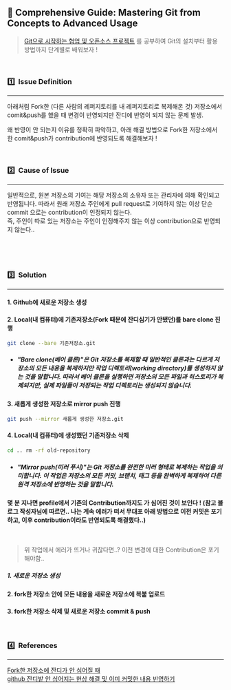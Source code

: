 ## 📌 Comprehensive Guide: Mastering Git from Concepts to Advanced Usage

> [Git으로 시작하는 협업 및 오픈소스 프로젝트](https://www.youtube.com/playlist?list=PLRx0vPvlEmdD5FLIdwTM4mKBgyjv4no81) 를 공부하여 Git의 설치부터 활용 방법까지 단계별로 배워보자 ! 
<br>

### 1️⃣   Issue Definition   

---
아래처럼 Fork한 (다른 사람의 레퍼지토리를 내 레퍼지토리로 복제해온 것) 저장소에서 comit&push를 했을 때 변경이 반영되지만 잔디에 반영이 되지 않는 문제 발생.

왜 반영이 안 되는지 이유를 정확히 파악하고, 아래 해결 방법으로 Fork한 저장소에서 한 comit&push가 contribution에 반영되도록 해결해보자 !

<br>

### 2️⃣  Cause of Issue

---
일반적으로, 원본 저장소의 기여는 해당 저장소의 소유자 또는 관리자에 의해 확인되고 반영됩니다.  따라서 원래 저장소 주인에게 pull request로 기여하지 않는 이상 단순 commit 으로는 contribution이 인정되지 않는다.<br>즉, 주인이 따로 있는 저장소는 주인이 인정해주지 않는 이상 contribution으로 반영되지 않는다..

​



<br>

### 3️⃣  Solution

---

#### 1. Github에 새로운 저장소 생성

#### 2. Local(내 컴퓨터)에 기존저장소(Fork 때문에 잔디심기가 안됐던)를 bare clone 진행

~~~ bash
git clone --bare 기존저장소.git
~~~
- ##### "Bare clone(베어 클론)"은 Git 저장소를 복제할 때 일반적인 클론과는 다르게 저장소의 모든 내용을 복제하지만 작업 디렉토리(working directory)를 생성하지 않는 것을 말합니다. 따라서 베어 클론을 실행하면 저장소의 모든 파일과 히스토리가 복제되지만, 실제 파일들이 저장되는 작업 디렉토리는 생성되지 않습니다.

#### 3. 새롭게 생성한 저장소로 mirror push 진행

~~~bash 
git push --mirror 새롭게 생성한 저장소.git
~~~

#### 4. Local(내 컴퓨터)에 생성했던 기존저장소 삭제

```bash
cd .. rm -rf old-repository
``` 

- ##### "Mirror push(미러 푸시)"는 Git 저장소를 완전한 미러 형태로 복제하는 작업을 의미합니다. 이 작업은 저장소의 모든 커밋, 브랜치, 태그 등을 완벽하게 복제하여 다른 원격 저장소에 반영하는 것을 말합니다.


#### **몇 분 지나면 profile에서 기존의 Contribution까지도 가 심어진 것이 보인다 !** (참고 블로그 작성자님에 따르면.. 나는 계속 에러가 떠서 무대포 아래 방법으로 이전 커밋은 포기하고, 이후 contribution이라도 반영되도록 해결했다..)

​
>위 작업에서 에러가 뜨거나 귀찮다면..? 이전 변경에 대한 Contribution은 포기해야함..

##### 1. 새로운 저장소 생성

#### 2. fork한 저장소 안에 모든 내용을 새로운 저장소에 복붙 업로드 

#### 3. fork한 저장소 삭제 및 새로운 저장소 commit & push
<br>

### 4️⃣  References

---
[Fork한 저장소에 잔디가 안 심어질 때](https://yanghojun.github.io/LayTheForkedGarden/)<br>
[github 잔디밭 안 심어지는 현상 해결 및 이미 커밋한 내용 반영하기](https://wellbell.tistory.com/43)
<br>
